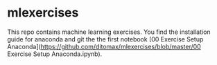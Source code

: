 # mlexercises

This repo contains machine learning exercises. You find the installation guide for anaconda and git the the first notebook
[00 Exercise Setup Anaconda](https://github.com/ditomax/mlexercises/blob/master/00 Exercise Setup Anaconda.ipynb).



